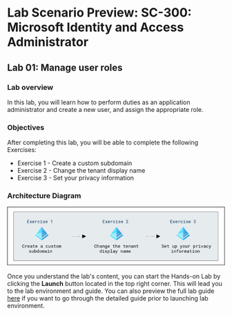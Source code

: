 # Lab Scenario Preview: SC-300:  Microsoft Identity and Access Administrator

## Lab 01: Manage user roles

### Lab overview

In this lab, you will learn how to perform duties as an application administrator and create a new user, and assign the appropriate role.

### Objectives
  
After completing this lab, you will be able to complete the following Exercises:

- Exercise 1 - Create a custom subdomain
- Exercise 2 - Change the tenant display name
- Exercise 3 - Set your privacy information

### Architecture Diagram

   ![](./media/arch002.png)

Once you understand the lab's content, you can start the Hands-on Lab by clicking the **Launch** button located in the top right corner. This will lead you to the lab environment and guide. You can also preview the full lab guide [here](https://experience.cloudlabs.ai/#/labguidepreview/c82718df-a89c-4c2d-808e-bba583616163) if you want to go through the detailed guide prior to launching lab environment.


